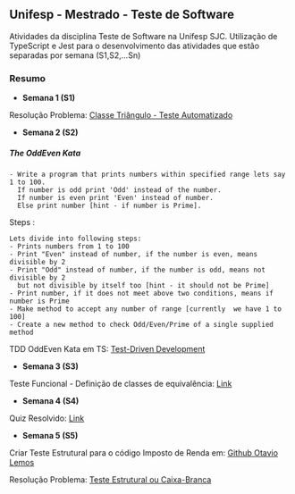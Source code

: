 ## Unifesp - Mestrado - Teste de Software
Atividades da disciplina Teste de Software na Unifesp SJC.
Utilização de TypeScript e Jest para o desenvolvimento das atividades que estão separadas por semana (S1,S2,...Sn)

### Resumo

* **Semana 1 (S1)**

Resolução Problema: [Classe Triângulo - Teste Automatizado](https://github.com/guilhermeneves/Unifesp-Mestrado-TesteSoftware/tree/master/S1-Teste-Automatizado)

* **Semana 2 (S2)**

##### The OddEven Kata
```
- Write a program that prints numbers within specified range lets say 1 to 100.
  If number is odd print 'Odd' instead of the number. 
  If number is even print 'Even' instead of number.
  Else print number [hint - if number is Prime].
```

Steps :

```
Lets divide into following steps:
- Prints numbers from 1 to 100
- Print "Even" instead of number, if the number is even, means divisible by 2
- Print "Odd" instead of number, if the number is odd, means not divisible by 2 
  but not divisible by itself too [hint - it should not be Prime]
- Print number, if it does not meet above two conditions, means if number is Prime
- Make method to accept any number of range [currently  we have 1 to 100]
- Create a new method to check Odd/Even/Prime of a single supplied method
```
TDD OddEven Kata em TS: [Test-Driven Development](https://github.com/guilhermeneves/Unifesp-Mestrado-TesteSoftware/tree/master/S2-Test-Driven-Development)


* **Semana 3 (S3)**

Teste Funcional - Definição de classes de equivalência: [Link](https://github.com/guilhermeneves/Unifesp-Mestrado-TesteSoftware/tree/master/S3-Teste-Funcional)

* **Semana 4 (S4)**

Quiz Resolvido: [Link](https://github.com/guilhermeneves/Unifesp-Mestrado-TesteSoftware/tree/master/S4-Quiz)

* **Semana 5 (S5)**

Criar Teste Estrutural para o código Imposto de Renda em: [Github Otavio Lemos](https://github.com/otaviolemos/Imposto-de-renda/blob/master/src/imposto-renda.ts)

Resolução Problema: [Teste Estrutural ou Caixa-Branca](https://github.com/guilhermeneves/Unifesp-Mestrado-TesteSoftware/tree/master/S5-Teste-Estrutural)
